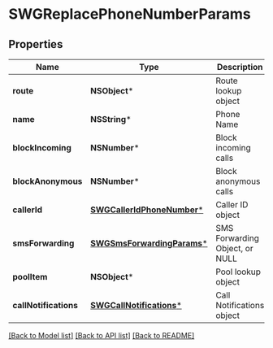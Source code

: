 # SWGReplacePhoneNumberParams

## Properties
Name | Type | Description | Notes
------------ | ------------- | ------------- | -------------
**route** | **NSObject*** | Route lookup object | [optional] 
**name** | **NSString*** | Phone Name | [optional] 
**blockIncoming** | **NSNumber*** | Block incoming calls | [optional] 
**blockAnonymous** | **NSNumber*** | Block anonymous calls | [optional] 
**callerId** | [**SWGCallerIdPhoneNumber***](SWGCallerIdPhoneNumber.md) | Caller ID object | [optional] 
**smsForwarding** | [**SWGSmsForwardingParams***](SWGSmsForwardingParams.md) | SMS Forwarding Object, or NULL | [optional] 
**poolItem** | **NSObject*** | Pool lookup object | [optional] 
**callNotifications** | [**SWGCallNotifications***](SWGCallNotifications.md) | Call Notifications object | [optional] 

[[Back to Model list]](../README.md#documentation-for-models) [[Back to API list]](../README.md#documentation-for-api-endpoints) [[Back to README]](../README.md)


